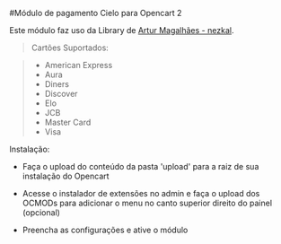 #Módulo de pagamento Cielo para Opencart 2

Este módulo faz uso da Library de [Artur Magalhães - nezkal](https://github.com/nezkal/Cielo).

> Cartões Suportados:

> * American Express
> * Aura
> * Diners
> * Discover
> * Elo
> * JCB
> * Master Card
> * Visa

Instalação:

- Faça o upload do conteúdo da pasta 'upload' para a raiz de sua instalação do Opencart

- Acesse o instalador de extensões no admin e faça o upload dos OCMODs para adicionar o menu no canto superior direito do painel (opcional)

- Preencha as configurações e ative o módulo
